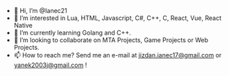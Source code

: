 - 👋 Hi, I’m @Ianec21
- 👀 I’m interested in Lua, HTML, Javascript, C#, C++, C, React, Vue, React Native
- 🌱 I’m currently learning Golang and C++.
- 💞️ I’m looking to collaborate on MTA Projects, Game Projects or Web Projects.
- 📫 How to reach me? Send me an e-mail at jizdan.ianec17@gmail.com or yanek2003j@gmail.com !

<!---
Ianec21/Ianec21 is a ✨ special ✨ repository because its `README.md` (this file) appears on your GitHub profile.
You can click the Preview link to take a look at your changes.
--->
